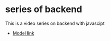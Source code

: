 # series of backend
This  is a video series on backend with javascipt
- [Model link](https://app.eraser.io/workspace/YtPqZ1VogxGy1jzIDkzj)